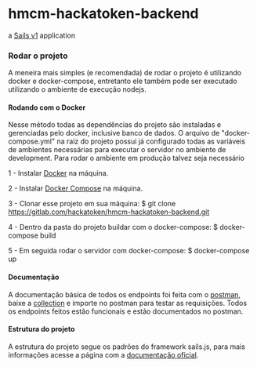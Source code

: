 # hmcm-hackatoken-backend

a [Sails v1](https://sailsjs.com) application


### Rodar o projeto

A meneira mais simples (e recomendada) de rodar o projeto é utilizando docker e docker-compose,
entretanto ele também pode ser executado utilizando o ambiente de execução nodejs.

#### Rodando com o Docker

Nesse método todas as dependências do projeto são instaladas e gerenciadas pelo docker, inclusive banco de dados.
O arquivo de "docker-compose.yml" na raiz do projeto possui já configurado todas as variáveis de ambientes necessárias para executar o servidor no ambiente de development.
Para rodar o ambiente em produção talvez seja necessário 

1 - Instalar [Docker](https://docs.docker.com/install/) na máquina.

2 - Instalar [Docker Compose](https://docs.docker.com/compose/install/) na máquina.

3 - Clonar esse projeto em sua máquina: $ git clone https://gitlab.com/hackatoken/hmcm-hackatoken-backend.git

4 - Dentro da pasta do projeto buildar com o docker-compose: $ docker-compose build

5 - Em seguida rodar o servidor com docker-compose: $ docker-compose up

#### Documentação

A documentação básica de todos os endpoints foi feita com o [postman](https://www.getpostman.com/), baixe a [collection](https://drive.google.com/open?id=1iU64Vacbix46H3cnwY4lUMAJAYlfNWoi) 
e importe no postman para testar as requisições.
Todos os endpoints feitos estão funcionais e estão documentados no postman.

#### Estrutura do projeto

A estrutura do projeto segue os padrões do framework sails.js, para mais informações acesse a página com a [documentação oficial](https://sailsjs.com/documentation/reference).
